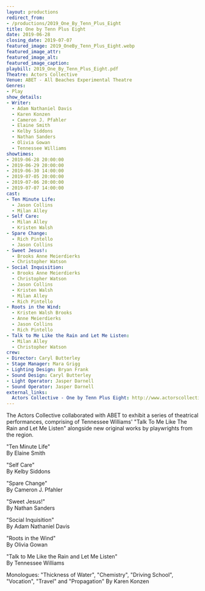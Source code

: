 ```yaml
---
layout: productions
redirect_from:
- /productions/2019_One_By_Tenn_Plus_Eight
title: One by Tenn Plus Eight
date: 2019-06-28
closing_date: 2019-07-07
featured_image: 2019_OneBy_Tenn_Plus_Eight.webp
featured_image_attr:
featured_image_alt:
featured_image_caption:
playbill: 2019_One_By_Tenn_Plus_Eight.pdf
Theatre: Actors Collective
Venue: ABET - All Beaches Experimental Theatre
Genres: 
- Play
show_details:
- Writer: 
  - Adam Nathaniel Davis
  - Karen Konzen
  - Cameron J. Pfahler
  - Elaine Smith
  - Kelby Siddons
  - Nathan Sanders
  - Olivia Gowan
  - Tennessee Williams
showtimes:
- 2019-06-28 20:00:00
- 2019-06-29 20:00:00
- 2019-06-30 14:00:00
- 2019-07-05 20:00:00
- 2019-07-06 20:00:00
- 2019-07-07 14:00:00
cast:
- Ten Minute Life: 
  - Jason Collins
  - Milan Alley
- Self Care: 
  - Milan Alley
  - Kristen Walsh
- Spare Change: 
  - Rich Pintello
  - Jason Collins
- Sweet Jesus!: 
  - Brooks Anne Meierdierks
  - Christopher Watson
- Social Inquisition: 
  - Brooks Anne Meierdierks
  - Christopher Watson
  - Jason Collins
  - Kristen Walsh
  - Milan Alley
  - Rich Pintello
- Roots in the Wind: 
  - Kristen Walsh Brooks 
  - Anne Meierdierks 
  - Jason Collins
  - Rich Pintello
- Talk to Me Like the Rain and Let Me Listen: 
  - Milan Alley
  - Christopher Watson
crew:
- Director: Caryl Butterley
- Stage Manager: Mara Grigg
- Lighting Design: Bryan Frank
- Sound Design: Caryl Butterley
- Light Operator: Jasper Darnell
- Sound Operator: Jasper Darnell
external_links:
  Actors Collective - One by Tenn Plus Eight: http://www.actorscollective.com/one-by-tenn-plus-eight/
---
```


The Actors Collective collaborated with ABET to exhibit a series of theatrical performances, comprising of Tennessee Williams' "Talk To Me Like The Rain and Let Me Listen" alongside new original works by playwrights from the region.

"Ten Minute Life"  
By Elaine Smith

"Self Care"  
By Kelby Siddons

"Spare Change"  
By Cameron J. Pfahler

"Sweet Jesus!"  
By Nathan Sanders

"Social Inquisition"  
By Adam Nathaniel Davis

"Roots in the Wind"  
By Olivia Gowan

"Talk to Me Like the Rain and Let Me Listen"  
By Tennessee Williams

Monologues: "Thickness of Water", "Chemistry", "Driving School", "Vocation", "Travel" and "Propagation"
By Karen Konzen

